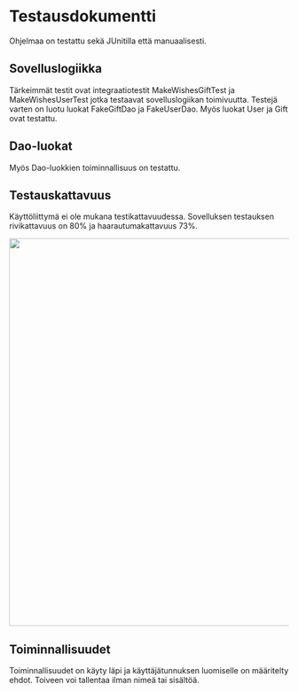 # Testausdokumentti

Ohjelmaa on testattu sekä JUnitilla että manuaalisesti.

## Sovelluslogiikka
Tärkeimmät testit ovat integraatiotestit MakeWishesGiftTest ja MakeWishesUserTest jotka testaavat sovelluslogiikan toimivuutta. Testejä varten on luotu luokat FakeGiftDao ja FakeUserDao. Myös luokat User ja Gift ovat testattu.

## Dao-luokat

Myös Dao-luokkien toiminnallisuus on testattu.

## Testauskattavuus
Käyttöliittymä ei ole mukana testikattavuudessa. Sovelluksen testauksen rivikattavuus on 80% ja haarautumakattavuus 73%.

<img src="https://github.com/NooraVino/ot-harjoitustyo/blob/master/GiftWish/Dokumentointi/kuvat/testikattavuus.png" width="700">


## Toiminnallisuudet

Toiminnallisuudet on käyty läpi ja käyttäjätunnuksen luomiselle on määritelty ehdot. Toiveen voi tallentaa ilman nimeä tai sisältöä. 
